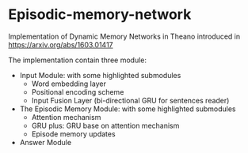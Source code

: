 # Episodic-memory-network
Implementation of Dynamic Memory Networks in Theano introduced in https://arxiv.org/abs/1603.01417

The implementation contain three module:
 * Input Module: with some highlighted submodules
	- Word embedding layer
	- Positional encoding scheme
	- Input Fusion Layer (bi-directional GRU for sentences reader)
 * The Episodic Memory Module: with some highlighted submodules
	- Attention mechanism 
	- GRU plus: GRU base on attention mechanism
	- Episode memory updates
 * Answer Module
        
